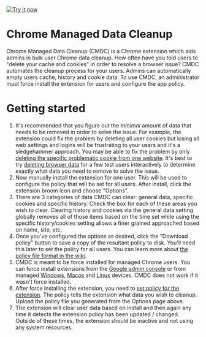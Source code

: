 <a target="_blank" href="https://chrome.google.com/webstore/detail/chrome-managed-data-clean/anfhmiaflneaeffhlmbcedfjakdlpleg"><img alt="Try it now" src="https://github.com/jay0lee/cros-info/raw/master/cws.png" title="Click here to install this sample from the Chrome Web Store"></img></a>

# Chrome Managed Data Cleanup
  Chrome Managed Data Cleanup (CMDC) is a Chrome extension which aids admins in bulk user Chrome data cleanup. How often have you told users to "delete your cache and cookies" in order to resolve a browser issue? CMDC automates the cleanup process for your users. Admins can automatically empty users cache, history and cookie data. To use CMDC, an administrator must force install the extension for users and configure the app policy.

# Getting started
1. It's recommended that you figure out the *minimal* amount of data that needs to be removed in order to solve the issue. For example, the extension could fix the problem by deleting all user cookies but losing all web settings and logins will be frustrating to your users and it's a sledgehammer approach. You may be able to fix the problem by only [deleting the specific problematic cookie from one website](https://support.google.com/chrome/answer/95647). It's best to try [deleting browser data](https://support.google.com/chrome/answer/2392709) for a few test users interactively to determine exactly what data you need to remove to solve the issue.
1. Now manually install the extension for one user. This will be used to configure the policy that will be set for all users. After install, click the extension broom icon and choose "Options".
1. There are 3 categories of data CMDC can clear: general data, specific cookies and specific history. Check the box for each of these areas you wish to clear. Clearing history and cookies via the general data setting globally removes all of those items based on the time set while using the specific history/cookies setting allows a finer grained approached based on name, site, etc.
1. Once you've configured the options as desired, click the "Download policy" button to save a copy of the resultant policy to disk. You'll need this later to set the policy for all users. You can learn more about [the policy file format in the wiki](https://github.com/jay0lee/cmdc/wiki/Policy-Config).
1. CMDC is meant to be force installed for managed Chrome users. You can force install extensions from the [Google admin console](https://support.google.com/chrome/a/answer/2657289#preinstall) or from managed [Windows](https://support.google.com/chrome/a/answer/7532015), [Macos](https://support.google.com/chrome/a/answer/7517624) and [Linux](https://support.google.com/chrome/a/answer/7517525) devices. CMDC does not work if it wasn't force installed.
1. After force installing the extension, you need to [set policy for the extension](https://support.google.com/chrome/a/answer/6177447?hl=en#custom). The policy tells the extension what data you wish to cleanup. Upload the policy file you generated from the Options page above.
1. The extension will clear user data based on install and then again any time it detects the extension policy has been updated / changed. Outside of these times, the extension should be inactive and not using any system resources.
